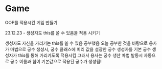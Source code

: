 # Game
OOP를 적용시킨 게임 만들기

23.12.23 - 생성자도 this를 쓸 수 있음을 적용 시키기

생성자도 자신을 가리키는 this를 쓸 수 있음 공부했음
오늘 공부한 것을 바탕으로 용사가 마법으로 궁수 생성시, 궁수 클래스에 미리 값을 설장한 궁수 생성자를 기본 궁수 생성자가 this를 통해 가리키도록 적용시킴
그래서 용사는 궁수 생산 마법 발동시 자동으로 궁수 이름과 힘이 기본값으로 적용된 궁수가 생성됨! 





